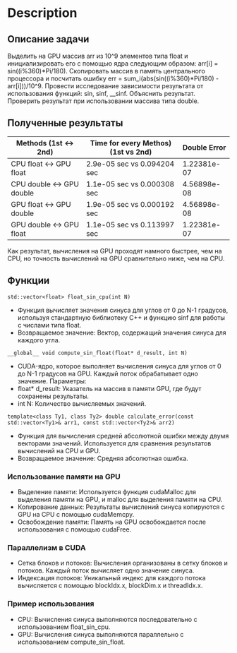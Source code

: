# Description
## Описание задачи

Выделить на GPU массив arr из 10^9 элементов типа float и инициализировать его с помощью ядра следующим образом: arr[i] = sin((i%360)*Pi/180). Скопировать массив в память центрального процессора и посчитать ошибку err = sum_i(abs(sin((i%360)*Pi/180) - arr[i]))/10^9. Провести исследование зависимости результата от использования функций: sin, sinf, __sinf. Объяснить результат. Проверить результат при использовании массива типа double.

## Полученные результаты
| Methods (1st ↔ 2nd)     | Time for every Methos) (1st vs 2nd) | Double Error |
| ----------------------- | ----------------------------------- | ------------ |
| CPU float ↔ GPU float   | 2.9e-05 sec vs 0.094204 sec         | 1.22381e-07  |
| CPU double ↔ GPU double | 1.1e-05 sec vs 0.000308 sec         | 4.56898e-08  |
| GPU float ↔ GPU double  | 1.9e-05 sec vs 0.000192 sec         | 4.56898e-08  |
| GPU double ↔ GPU float  | 1.1e-05 sec vs 0.113997 sec         | 1.22381e-07  |


Как результат, вычисления на GPU проходят намного быстрее, чем на CPU, но точность вычислений на GPU сравнительно ниже, чем на CPU.

## Функции
`std::vector<float> float_sin_cpu(int N)`
- Функция вычисляет значения синуса для углов от 0 до N-1 градусов, используя стандартную библиотеку C++ и функцию sinf для работы с числами типа float.
- Возвращаемое значение: Вектор, содержащий значения синуса для каждого угла.

`__global__ void compute_sin_float(float* d_result, int N)`

- CUDA-ядро, которое выполняет вычисления синуса для углов от 0 до N-1 градусов на GPU. Каждый поток обрабатывает одно значение.
Параметры:
- float* d_result: Указатель на массив в памяти GPU, где будут сохранены результаты.
- int N: Количество вычисляемых значений.

`template<class Ty1, class Ty2> double calculate_error(const std::vector<Ty1>& arr1, const std::vector<Ty2>& arr2)`
- Функция для вычисления средней абсолютной ошибки между двумя векторами значений. Используется для сравнения результатов вычислений на CPU и GPU.
- Возвращаемое значение: Средняя абсолютная ошибка.

### Использование памяти на GPU
- Выделение памяти: Используется функция cudaMalloc для выделения памяти на GPU, и malloc для выделения памяти на CPU.
- Копирование данных: Результаты вычислений синуса копируются с GPU на CPU с помощью cudaMemcpy.
- Освобождение памяти: Память на GPU освобождается после использования с помощью cudaFree.

### Параллелизм в CUDA
- Сетка блоков и потоков: Вычисления организованы в сетку блоков и потоков. Каждый поток вычисляет одно значение синуса.
- Индексация потоков: Уникальный индекс для каждого потока вычисляется с помощью blockIdx.x, blockDim.x и threadIdx.x.

### Пример использования
- CPU: Вычисления синуса выполняются последовательно с использованием float_sin_cpu.
- GPU: Вычисления синуса выполняются параллельно с использованием compute_sin_float.
